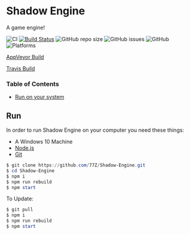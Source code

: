 # Shadow Engine

 A game engine!

![CI](https://ci.appveyor.com/api/projects/status/github/77Z/Shadow-Engine?branch=master&svg=true)
[![Build Status](https://travis-ci.com/77Z/Shadow-Engine.svg?branch=master)](https://travis-ci.com/77Z/Shadow-Engine)
![GitHub repo size](https://img.shields.io/github/repo-size/77Z/Shadow-Engine)
![GitHub issues](https://img.shields.io/github/issues/77Z/Shadow-Engine)
![GitHub](https://img.shields.io/github/license/77Z/Shadow-Engine)
![Platforms](https://img.shields.io/badge/Platforms-Win-green)

[AppVeyor Build](https://ci.appveyor.com/project/77Z/Shadow-Engine)

[Travis Build](https://travis-ci.com/github/77Z/Shadow-Engine)

### Table of Contents

- [Run on your system](https://github.com/77Z/Shadow-Engine#Run)


## Run

In order to run Shadow Engine on your computer you need these things:

- A Windows 10 Machine
- [Node.js](https://nodejs.org "Node.js")
- [Git](https://git-scm.com/)

```PowerShell
$ git clone https://github.com/77Z/Shadow-Engine.git
$ cd Shadow-Engine
$ npm i
$ npm run rebuild
$ npm start
```

To Update:

```PowerShell
$ git pull
$ npm i
$ npm run rebuild
$ npm start
```
